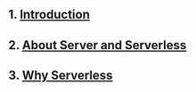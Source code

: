 
## 1. [Introduction](./Introduction.md)
## 2. [About Server and Serverless](./About-Server-and-Serverless.md)
## 3. [Why Serverless](/Part-3.md)